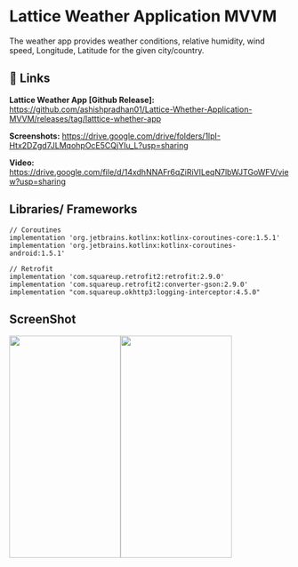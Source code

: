 
# Lattice Weather Application MVVM

The weather app provides weather conditions, relative humidity, wind speed, Longitude, Latitude for the given city/country.



## 🔗 Links

**Lattice Weather App [Github Release]:** https://github.com/ashishpradhan01/Lattice-Whether-Application-MVVM/releases/tag/latttice-whether-app

**Screenshots:** https://drive.google.com/drive/folders/1lpI-Htx2DZgd7JLMqohpOcE5CQjYIu_L?usp=sharing

**Video:** https://drive.google.com/file/d/14xdhNNAFr6qZiRiVILeqN7lbWJTGoWFV/view?usp=sharing


##  Libraries/ Frameworks

    // Coroutines
    implementation 'org.jetbrains.kotlinx:kotlinx-coroutines-core:1.5.1'
    implementation 'org.jetbrains.kotlinx:kotlinx-coroutines-android:1.5.1'

    // Retrofit
    implementation 'com.squareup.retrofit2:retrofit:2.9.0'
    implementation 'com.squareup.retrofit2:converter-gson:2.9.0'
    implementation "com.squareup.okhttp3:logging-interceptor:4.5.0"
  

## ScreenShot
<div style="display:flex; flex-direction:row">
    <img src="https://github.com/ashishpradhan01/Lattice-Whether-Application-MVVM/blob/master/ss1.png" width="200" height="400" style="display:inline">
<img src="https://github.com/ashishpradhan01/Lattice-Whether-Application-MVVM/blob/master/ss2.png" width="200" height="400" style="display:inline">
</div>
